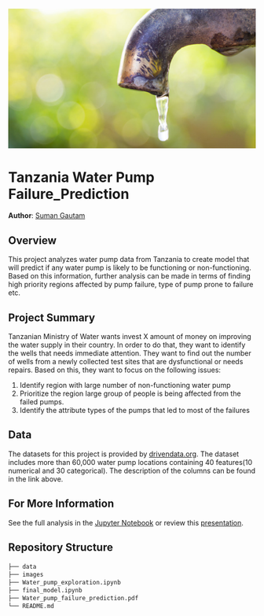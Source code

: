 
![image](https://github.com/sgautam666/Tanzania_Water_Pump_Failure_Prediction/blob/main/images/water_tap.jpg)

# Tanzania Water Pump Failure_Prediction

**Author**: [Suman Gautam](mailto:smngeo@gmail.com)

## Overview

This project analyzes water pump data from Tanzania to create model that will predict if any water pump is likely to be functioning or non-functioning. Based on this information, further analysis can be made in terms of finding high priority regions affected by pump failure, type of pump prone to failure etc. 


## Project Summary

Tanzanian Ministry of Water wants invest X amount of money on improving the water supply in their country. In order to do that, they want to identify the wells that needs immediate attention. They want to find out the number of wells from a newly collected test sites that are dysfunctional or needs repairs. Based on this, they want to focus on the following issues:

1. Identify region with large number of non-functioning water pump
2. Prioritize the region large group of people is being affected from the failed pumps. 
3. Identify the attribute types of the pumps that led to most of the failures

## Data

The datasets for this project is provided by [drivendata.org](https://www.drivendata.org/competitions/7/pump-it-up-data-mining-the-water-table/page/23/). The dataset includes more than 60,000 water pump locations containing 40 features(10 numerical and 30 categorical). The description of the columns can be found in the link above. 




## For More Information

See the full analysis in the [Jupyter Notebook](./final_model.ipynb) or review this [presentation](./Water_Pump_Failure_Prediction_notebook.pdf).



## Repository Structure

```
├── data
├── images
├── Water_pump_exploration.ipynb
├── final_model.ipynb
├── Water_pump_failure_prediction.pdf
└── README.md
```